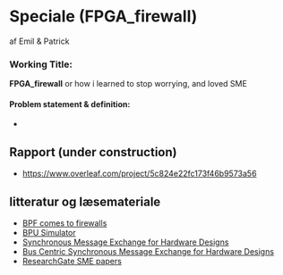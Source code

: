 # Speciale (FPGA_firewall)
af Emil &amp; Patrick

### Working Title:
**FPGA_firewall** or how i learned to stop worrying, and loved SME
#### Problem statement & definition:
* <empty>

## Rapport (under construction)
* https://www.overleaf.com/project/5c824e22fc173f46b9573a56

## litteratur og læsemateriale
* [BPF comes to firewalls](https://lwn.net/Articles/747551/)
* [BPU Simulator](http://www.wotug.org/papers/CPA-2013/Rehr13/Rehr13.pdf)
* [Synchronous Message Exchange for Hardware Designs](http://wotug.org/cpa2014/preprints/12-preprint.pdf)
* [Bus Centric Synchronous Message Exchange for Hardware Designs](https://www.researchgate.net/publication/281278995_Bus_Centric_Synchronous_Message_Exchange_for_Hardware_Designs)
* [ResearchGate SME papers](https://www.researchgate.net/project/Synchronous-Message-Exchange)
